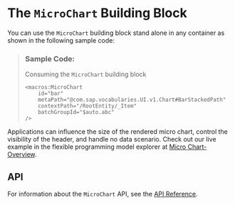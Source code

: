 <!-- loio74554b4ca1de49aea42e2c309946ba05 -->

# The `MicroChart` Building Block

You can use the `MicroChart` building block stand alone in any container as shown in the following sample code:

> ### Sample Code:  
> Consuming the `MicroChart` building block
> 
> ```
> <macros:MicroChart
>     id="bar"
>     metaPath="@com.sap.vocabularies.UI.v1.Chart#BarStackedPath"
>     contextPath="/RootEntity/_Item"
>     batchGroupId="$auto.abc"
> />
> ```

Applications can influence the size of the rendered micro chart, control the visibility of the header, and handle no data scenario. Check out our live example in the flexible programming model explorer at [Micro Chart-Overview](https://ui5.sap.com/test-resources/sap/fe/core/fpmExplorer/index.html#/buildingBlocks/microchart/microChartDefault).



<a name="loio74554b4ca1de49aea42e2c309946ba05__section_w21_dfs_j5b"/>

## API

For information about the `MicroChart` API, see the [API Reference](https://ui5.sap.com/#/api/sap.fe.macros.MicroChart).


